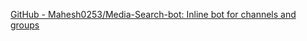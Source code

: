 
[GitHub - Mahesh0253/Media-Search-bot: Inline bot for channels and groups](https://github.com/Mahesh0253/Media-Search-bot)
